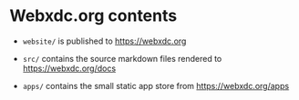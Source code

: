 # Webxdc.org contents

- `website/` is published to <https://webxdc.org>

- `src/` contains the source markdown files rendered to <https://webxdc.org/docs>

- `apps/` contains the small static app store from <https://webxdc.org/apps>

